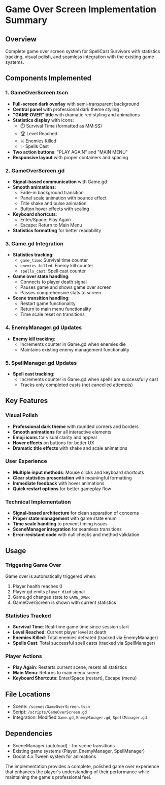 # Game Over Screen Implementation Summary

## Overview
Complete game over screen system for SpellCast Survivors with statistics tracking, visual polish, and seamless integration with the existing game systems.

## Components Implemented

### 1. GameOverScreen.tscn
- **Full-screen dark overlay** with semi-transparent background
- **Central panel** with professional dark theme styling
- **"GAME OVER" title** with dramatic red styling and animations
- **Statistics display** with icons:
  - ⏱️ Survival Time (formatted as MM:SS)
  - 🏆 Level Reached
  - ⚔️ Enemies Killed
  - ✨ Spells Cast
- **Two action buttons**: "PLAY AGAIN" and "MAIN MENU"
- **Responsive layout** with proper containers and spacing

### 2. GameOverScreen.gd
- **Signal-based communication** with Game.gd
- **Smooth animations**:
  - Fade-in background transition
  - Panel scale animation with bounce effect
  - Title shake and pulse animation
  - Button hover effects with scaling
- **Keyboard shortcuts**:
  - Enter/Space: Play Again
  - Escape: Return to Main Menu
- **Statistics formatting** for better readability

### 3. Game.gd Integration
- **Statistics tracking**:
  - `game_time`: Survival time counter
  - `enemies_killed`: Enemy kill counter
  - `spells_cast`: Spell cast counter
- **Game over state handling**:
  - Connects to player death signal
  - Pauses game and shows game over screen
  - Passes comprehensive stats to screen
- **Scene transition handling**:
  - Restart game functionality
  - Return to main menu functionality
  - Time scale reset on transitions

### 4. EnemyManager.gd Updates
- **Enemy kill tracking**:
  - Increments counter in Game.gd when enemies die
  - Maintains existing enemy management functionality

### 5. SpellManager.gd Updates  
- **Spell cast tracking**:
  - Increments counter in Game.gd when spells are successfully cast
  - Tracks only completed casts (not cancelled attempts)

## Key Features

### Visual Polish
- **Professional dark theme** with rounded corners and borders
- **Smooth animations** for all interactive elements
- **Emoji icons** for visual clarity and appeal
- **Hover effects** on buttons for better UX
- **Dramatic title effects** with shake and scale animations

### User Experience
- **Multiple input methods**: Mouse clicks and keyboard shortcuts
- **Clear statistics presentation** with meaningful formatting
- **Immediate feedback** with hover animations
- **Quick restart options** for better gameplay flow

### Technical Implementation
- **Signal-based architecture** for clean separation of concerns
- **Proper state management** with game state enum
- **Time scale handling** to prevent timing issues
- **SceneManager integration** for seamless transitions
- **Error-resistant code** with null checks and method validation

## Usage

### Triggering Game Over
Game over is automatically triggered when:
1. Player health reaches 0
2. Player.gd emits `player_died` signal
3. Game.gd changes state to `GAME_OVER`
4. GameOverScreen is shown with current statistics

### Statistics Tracked
- **Survival Time**: Real-time game time since session start
- **Level Reached**: Current player level at death
- **Enemies Killed**: Total enemies defeated (tracked via EnemyManager)
- **Spells Cast**: Total successful spell casts (tracked via SpellManager)

### Player Actions
- **Play Again**: Restarts current scene, resets all statistics
- **Main Menu**: Returns to main menu scene
- **Keyboard Shortcuts**: Enter/Space (restart), Escape (menu)

## File Locations
- Scene: `/scenes/GameOverScreen.tscn`
- Script: `/scripts/GameOverScreen.gd`
- Integration: Modified `Game.gd`, `EnemyManager.gd`, `SpellManager.gd`

## Dependencies
- SceneManager (autoload) - for scene transitions
- Existing game systems (Player, EnemyManager, SpellManager)
- Godot 4.x Tween system for animations

The implementation provides a complete, polished game over experience that enhances the player's understanding of their performance while maintaining the game's professional feel.
